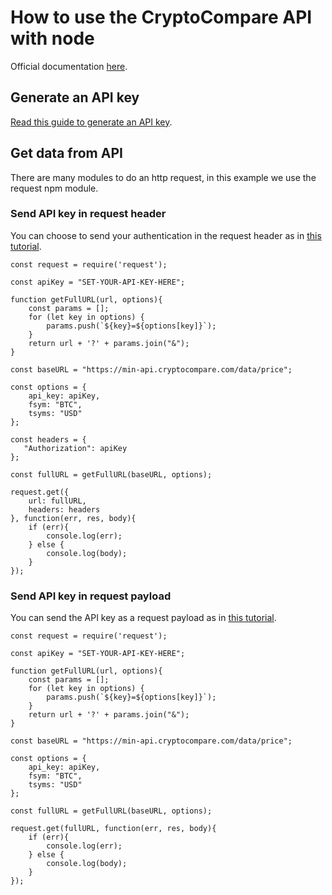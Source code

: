 # How to use the CryptoCompare API with node

Official documentation [here](https://min-api.cryptocompare.com/documentation).

## Generate an API key
[Read this guide to generate an API key](https://www.cryptocompare.com/coins/guides/how-to-use-our-api/).

## Get data from API 
There are many modules to do an http request, in this example we use the request npm module.

### Send API key in request header
You can choose to send your authentication in the request header as in [this tutorial](https://github.com/CryptoCompareLTD/api-guides/blob/master/node/api-tutorial-with-header.js).

```
const request = require('request');

const apiKey = "SET-YOUR-API-KEY-HERE";

function getFullURL(url, options){
    const params = [];
    for (let key in options) {
        params.push(`${key}=${options[key]}`);
    }
    return url + '?' + params.join("&");
}

const baseURL = "https://min-api.cryptocompare.com/data/price";

const options = {
    api_key: apiKey,
    fsym: "BTC",
    tsyms: "USD"
};

const headers = {
   "Authorization": apiKey 
};

const fullURL = getFullURL(baseURL, options);

request.get({
    url: fullURL,
    headers: headers
}, function(err, res, body){
    if (err){
        console.log(err);
    } else {
        console.log(body);
    }
});
```

### Send API key in request payload
You can send the API key as a request payload as in [this tutorial](https://github.com/CryptoCompareLTD/api-guides/blob/master/node/api-tutorial.js).

```
const request = require('request');

const apiKey = "SET-YOUR-API-KEY-HERE";

function getFullURL(url, options){
    const params = [];
    for (let key in options) {
        params.push(`${key}=${options[key]}`);
    }
    return url + '?' + params.join("&");
}

const baseURL = "https://min-api.cryptocompare.com/data/price";

const options = {
    api_key: apiKey,
    fsym: "BTC",
    tsyms: "USD"
};

const fullURL = getFullURL(baseURL, options);

request.get(fullURL, function(err, res, body){
    if (err){
        console.log(err);
    } else {
        console.log(body);
    }
});
```
